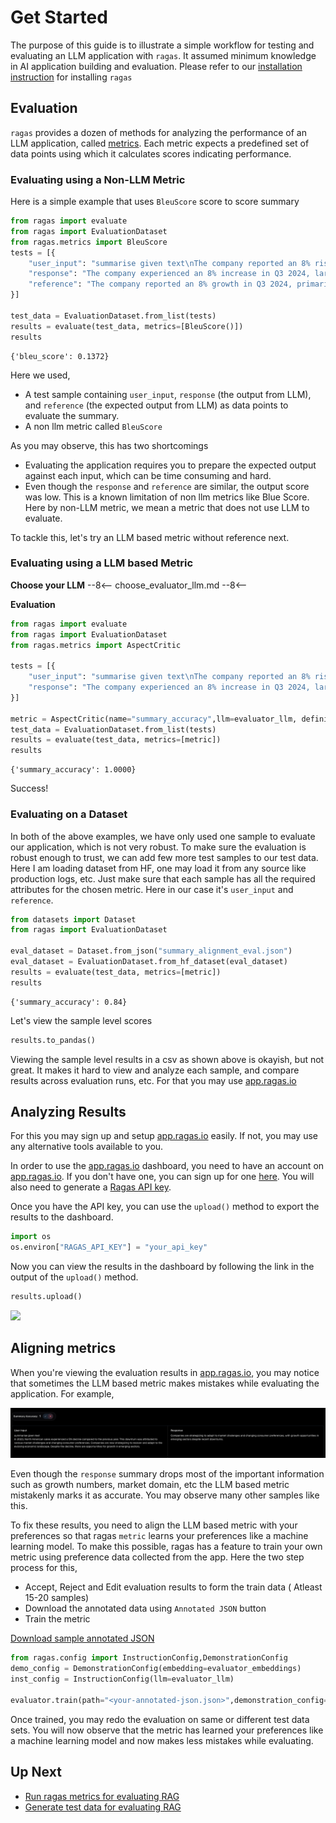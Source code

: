 # Get Started

The purpose of this guide is to illustrate a simple workflow for testing and evaluating an LLM application with `ragas`. It assumed minimum knowledge in AI application building and evaluation. Please refer to our [installation instruction](./install.md) for installing `ragas`

## Evaluation

`ragas` provides a dozen of methods for analyzing the performance of an LLM application, called [metrics](../concepts/metrics/). Each metric expects a predefined set of data points using which it calculates scores indicating performance. 

### Evaluating using a Non-LLM Metric

Here is a simple example that uses `BleuScore` score to score summary

```python
from ragas import evaluate
from ragas import EvaluationDataset
from ragas.metrics import BleuScore
tests = [{
    "user_input": "summarise given text\nThe company reported an 8% rise in Q3 2024, driven by strong performance in the Asian market. Sales in this region have significantly contributed to the overall growth. Analysts attribute this success to strategic marketing and product localization. The positive trend in the Asian market is expected to continue into the next quarter.",
    "response": "The company experienced an 8% increase in Q3 2024, largely due to effective marketing strategies and product adaptation, with expectations of continued growth in the coming quarter.",
    "reference": "The company reported an 8% growth in Q3 2024, primarily driven by strong sales in the Asian market, attributed to strategic marketing and localized products, with continued growth anticipated in the next quarter."
}]

test_data = EvaluationDataset.from_list(tests)
results = evaluate(test_data, metrics=[BleuScore()])
results
```

```
{'bleu_score': 0.1372}
```

Here we used,

- A test sample containing `user_input`, `response` (the output from LLM), and `reference` (the expected output from LLM) as data points to evaluate the summary.
- A non llm metric called `BleuScore`

As you may observe, this has two shortcomings

- Evaluating the application requires you to prepare the expected output against each input, which can be time consuming and hard.
- Even though the `response` and `reference` are similar, the output score was low. This is a known limitation of non llm metrics like Blue Score. Here by non-LLM metric, we mean a metric that does not use LLM to evaluate.

To tackle this, let's try an LLM based metric without reference next.


### Evaluating using a LLM based Metric

**Choose your LLM**
--8<--
choose_evaluator_llm.md
--8<--

**Evaluation**

```python
from ragas import evaluate
from ragas import EvaluationDataset
from ragas.metrics import AspectCritic

tests = [{
    "user_input": "summarise given text\nThe company reported an 8% rise in Q3 2024, driven by strong performance in the Asian market. Sales in this region have significantly contributed to the overall growth. Analysts attribute this success to strategic marketing and product localization. The positive trend in the Asian market is expected to continue into the next quarter.",
    "response": "The company experienced an 8% increase in Q3 2024, largely due to effective marketing strategies and product adaptation, with expectations of continued growth in the coming quarter.",
}]

metric = AspectCritic(name="summary_accuracy",llm=evaluator_llm, definition="Verify if the summary is accurate.")
test_data = EvaluationDataset.from_list(tests)
results = evaluate(test_data, metrics=[metric])
results
```

```
{'summary_accuracy': 1.0000}
```

Success! 

### Evaluating on a Dataset

In both of the above examples, we have only used one sample to evaluate our application, which is not very robust. To make sure the evaluation is robust enough to trust, we can add few more test samples to our test data. Here I am loading dataset from HF, one may load it from any source like production logs, etc. Just make sure that each sample has all the required attributes for the chosen metric. Here in our case it's `user_input` and `reference`. 

```python
from datasets import Dataset
from ragas import EvaluationDataset

eval_dataset = Dataset.from_json("summary_alignment_eval.json")
eval_dataset = EvaluationDataset.from_hf_dataset(eval_dataset)
results = evaluate(test_data, metrics=[metric])
results
```

```
{'summary_accuracy': 0.84}
```

Let's view the sample level scores

```python
results.to_pandas()
```


Viewing the sample level results in a csv as shown above is okayish, but not great. It makes it hard to view and analyze each sample, and compare results across evaluation runs, etc. For that you may use [app.ragas.io](https://app.ragas.io/)


## Analyzing Results

For this you may sign up and setup [app.ragas.io]() easily. If not, you may use any alternative tools available to you. 

In order to use the [app.ragas.io](http://app.ragas.io) dashboard, you need to have an account on [app.ragas.io](https://app.ragas.io/). If you don't have one, you can sign up for one [here](https://app.ragas.io/login). You will also need to generate a [Ragas API key](https://app.ragas.io/settings/api-keys).

Once you have the API key, you can use the `upload()` method to export the results to the dashboard.

```python
import os
os.environ["RAGAS_API_KEY"] = "your_api_key"
```

Now you can view the results in the dashboard by following the link in the output of the `upload()` method.

```python
results.upload()
```

![](../_static/imgs/ragas_get_started_evals.gif)


## Aligning metrics

When you're viewing the evaluation results in [app.ragas.io](https://app.ragas.io/), you may notice that sometimes the LLM based metric makes mistakes while evaluating the application. For example, 

![](../_static/imgs/eval_mistake1.png)

Even though the `response` summary drops most of the important information such as growth numbers, market domain, etc the LLM based metric mistakenly marks it as accurate. You may observe many other samples like this. 

To fix these results, you need to align the LLM based metric with your preferences so that ragas `metric` learns your preferences like a machine learning model. To make this possible, ragas has a feature to train your own metric using preference data collected from the app. Here the two step process for this,

- Accept, Reject and Edit evaluation results to form the train data ( Atleast 15-20 samples)
- Download the annotated data using `Annotated JSON` button
- Train the metric

[Download sample annotated JSON](../_static/sample_annotated_summary.json)

```python
from ragas.config import InstructionConfig,DemonstrationConfig
demo_config = DemonstrationConfig(embedding=evaluator_embeddings)
inst_config = InstructionConfig(llm=evaluator_llm)

evaluator.train(path="<your-annotated-json.json>",demonstration_config=demo_config,instruction_config=inst_config)
```

Once trained, you may redo the evaluation on same or different test data sets. You will now observe that the metric has learned your preferences like a machine learning model and now makes less mistakes while evaluating.

## Up Next

- [Run ragas metrics for evaluating RAG](rag_evaluation.md)
- [Generate test data for evaluating RAG](rag_testset_generation.md)